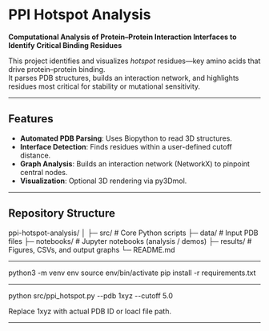 # PPI Hotspot Analysis

**Computational Analysis of Protein–Protein Interaction Interfaces to Identify Critical Binding Residues**

This project identifies and visualizes *hotspot* residues—key amino acids that drive protein–protein binding.  
It parses PDB structures, builds an interaction network, and highlights residues most critical for stability or mutational sensitivity.

---

## Features
- **Automated PDB Parsing**: Uses Biopython to read 3D structures.
- **Interface Detection**: Finds residues within a user-defined cutoff distance.
- **Graph Analysis**: Builds an interaction network (NetworkX) to pinpoint central nodes.
- **Visualization**: Optional 3D rendering via py3Dmol.

---

## Repository Structure
ppi-hotspot-analysis/
│
├─ src/ # Core Python scripts
├─ data/ # Input PDB files
├─ notebooks/ # Jupyter notebooks (analysis / demos)
├─ results/ # Figures, CSVs, and output graphs
└─ README.md

---

python3 -m venv env
source env/bin/activate
pip install -r requirements.txt

---

python src/ppi_hotspot.py --pdb 1xyz --cutoff 5.0

Replace 1xyz with actual PDB ID or loacl file path.

---



